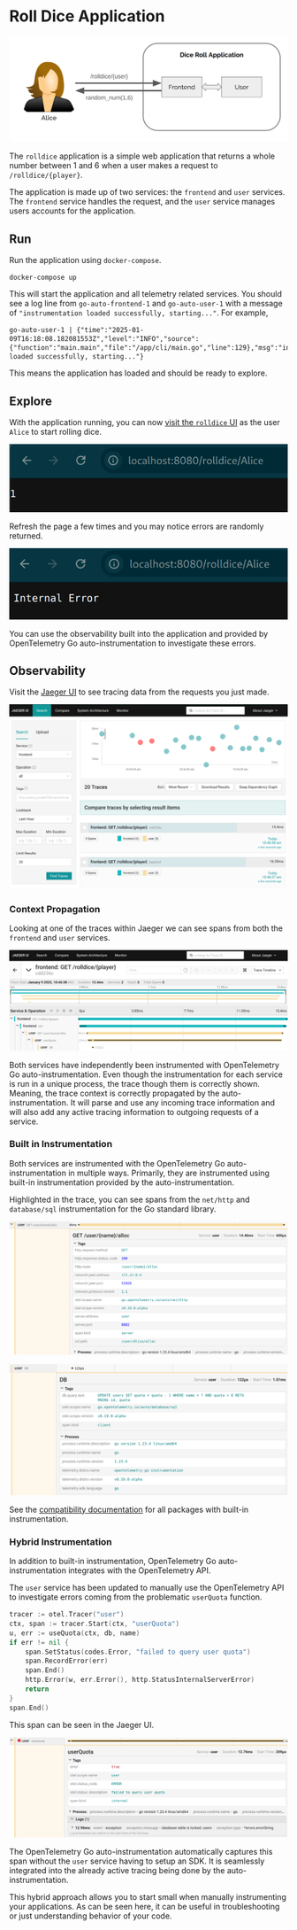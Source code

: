 # Roll Dice Application

![Application](./images/app.png)

The `rolldice` application is a simple web application that returns a whole number between 1 and 6 when a user makes a request to `/rolldice/{player}`.

The application is made up of two services: the `frontend` and `user` services.
The `frontend` service handles the request, and the `user` service manages users accounts for the application.

## Run

Run the application using `docker-compose`.

```terminal
docker-compose up 
```

This will start the application and all telemetry related services.
You should see a log line from `go-auto-frontend-1` and `go-auto-user-1` with a message of `"instrumentation loaded successfully, starting..."`. For example,

```terminal
go-auto-user-1 | {"time":"2025-01-09T16:18:08.182081553Z","level":"INFO","source":{"function":"main.main","file":"/app/cli/main.go","line":129},"msg":"instrumentation loaded successfully, starting..."}
```

This means the application has loaded and should be ready to explore.

## Explore

With the application running, you can now [visit the `rolldice` UI](http://localhost:8080/rolldice/Alice) as the user `Alice` to start rolling dice.

![Success](./images/success.png)

Refresh the page a few times and you may notice errors are randomly returned.

![Internal error](./images/failure.png)

You can use the observability built into the application and provided by OpenTelemetry Go auto-instrumentation to investigate these errors.

## Observability

Visit the [Jaeger UI](http://localhost:16686/) to see tracing data from the requests you just made.

![Jaeger overview](./images/jaeger_overview.png)

### Context Propagation

Looking at one of the traces within Jaeger we can see spans from both the `frontend` and `user` services.

![Jaeger trace](./images/jaeger_trace.png)

Both services have independently been instrumented with OpenTelemetry Go auto-instrumentation.
Even though the instrumentation for each service is run in a unique process, the trace though them is correctly shown.
Meaning, the trace context is correctly propagated by the auto-instrumentation.
It will parse and use any incoming trace information and will also add any active tracing information to outgoing requests of a service.

### Built in Instrumentation

Both services are instrumented with the OpenTelemetry Go auto-instrumentation in multiple ways.
Primarily, they are instrumented using built-in instrumentation provided by the auto-instrumentation.

Highlighted in the trace, you can see spans from the `net/http` and `database/sql` instrumentation for the Go standard library.

![`net/http` span](./images/jaeger_http.png)

![`database/sql` span](./images/jaeger_db.png)

See the [compatibility documentation](../../COMPATIBILITY.md) for all packages with built-in instrumentation.

### Hybrid Instrumentation

In addition to built-in instrumentation, OpenTelemetry Go auto-instrumentation integrates with the OpenTelemetry API.

The `user` service has been updated to manually use the OpenTelemetry API to investigate errors coming from the problematic `userQuota` function.

```go
tracer := otel.Tracer("user")
ctx, span := tracer.Start(ctx, "userQuota")
u, err := useQuota(ctx, db, name)
if err != nil {
	span.SetStatus(codes.Error, "failed to query user quota")
	span.RecordError(err)
	span.End()
	http.Error(w, err.Error(), http.StatusInternalServerError)
	return
}
span.End()
```

This span can be seen in the Jaeger UI.

![Jaeger error span](./images/jaeger_error.png)

The OpenTelemetry Go auto-instrumentation automatically captures this span without the `user` service having to setup an SDK.
It is seamlessly integrated into the already active tracing being done by the auto-instrumentation.

This hybrid approach allows you to start small when manually instrumenting your applications.
As can be seen here, it can be useful in troubleshooting or just understanding behavior of your code.
